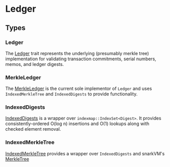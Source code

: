 # Ledger

## Types

### Ledger

The [Ledger](https://github.com/AleoHQ/snarkOS/blob/staging/consensus/src/ledger/mod.rs) trait represents the underlying (presumably merkle tree) implementation for validating transaction commitments, serial numbers, memos, and ledger digests.

### MerkleLedger

The [MerkleLedger](https://github.com/AleoHQ/snarkOS/blob/staging/consensus/src/ledger/merkle.rs) is the current sole implementor of `Ledger` and uses `IndexedMerkleTree` and `IndexedDigests` to provide functionality.

### IndexedDigests

[IndexedDigests](https://github.com/AleoHQ/snarkOS/blob/staging/consensus/src/ledger/indexed_digests.rs) is a wrapper over `indexmap::IndexSet<Digest>`. It provides consistently-ordered O(log n) insertions and O(1) lookups along with checked element removal.

### IndexedMerkleTree

[IndexedMerkleTree](https://github.com/AleoHQ/snarkOS/blob/staging/consensus/src/ledger/indexed_merkle_tree.rs) provides a wrapper over `IndexedDigests` and snarkVM's [MerkleTree](https://github.com/AleoHQ/snarkVM/blob/snarkvm-ir/algorithms/src/merkle_tree/merkle_tree.rs)
